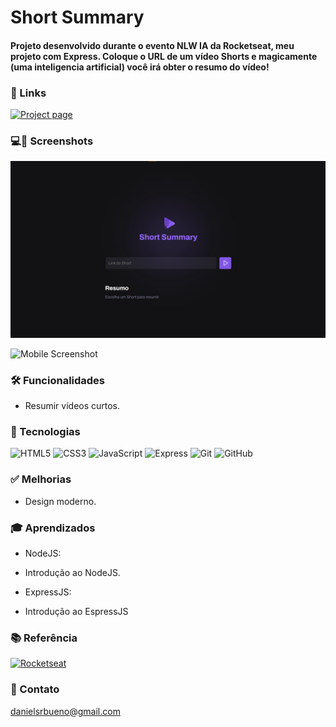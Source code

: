 # Short Summary

#### Projeto desenvolvido durante o evento NLW IA da Rocketseat, meu projeto com Express. Coloque o URL de um vídeo Shorts e magicamente (uma inteligencia artificial) você irá obter o resumo do vídeo! 


### 🔗 Links
[![Project page](https://img.shields.io/badge/ACESSAR%20A%20PÁGINA-purple)](https://short-summary-nu.vercel.app/)

### 💻📱 Screenshots

![Desktop Screenshot](public/short-summary.png)

![Mobile Screenshot](img/previewMobile.png)


### 🛠 Funcionalidades

- Resumir vídeos curtos.

### 👾 Tecnologias

![HTML5](https://img.shields.io/badge/html5-%23E34F26.svg?style=for-the-badge&logo=html5&logoColor=white)
![CSS3](https://img.shields.io/badge/css3-%231572B6.svg?style=for-the-badge&logo=css3&logoColor=white)
![JavaScript](https://img.shields.io/badge/javascript-%23323330.svg?style=for-the-badge&logo=javascript&logoColor=%23F7DF1E)
![Express](https://img.shields.io/badge/Express.js-404D59?style=for-the-badge)
![Git](https://img.shields.io/badge/git-%23F05033.svg?style=for-the-badge&logo=git&logoColor=white)
![GitHub](https://img.shields.io/badge/github-%23121011.svg?style=for-the-badge&logo=github&logoColor=white)

### ✅ Melhorias
- Design moderno.


### 🎓 Aprendizados
- NodeJS:
- Introdução ao NodeJS.

- ExpressJS:
- Introdução ao EspressJS


### 📚 Referência
[![Rocketseat](https://img.shields.io/badge/Rocketseat-purple)](https://www.youtube.com/@rocketseat)

### 📱 Contato

danielsrbueno@gmail.com

